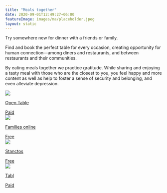 ```yaml
---
title: "Meals together"
date: 2020-09-01T12:49:27+06:00
featureImage: images/ma/placeholder.jpeg
layout: static
---
```


Try somewhere new for dinner with a friends or family.

Find and book the perfect table for every occasion, creating opportunity for human connection—among diners and restaurants, and between restaurants and their communities.

By eating meals together we practice gratitude. While sharing and enjoying a tasty meal with those who are the closest to you, you feel happy and more content as well as help to foster a sense of security and belonging, and even alleviate depression.

<a class="ma-link" href="https://www.opentable.co.uk/about/?lang=en"><div class="ma-card"><div class="ma-icon"><img src ="/images/icon-pound.png"/></div><div class="ma-name"><p>Open Table</p></div><div class="ma-paid-text"><span>Paid</span></div></div></a><a class="ma-link" href="https://www.familiesonline.co.uk/local-eating-out"><div class="ma-card"><div class="ma-icon"><img src ="/images/icon-check.png"/></div><div class="ma-name"><p>Families online</p></div><div class="ma-paid-text"><span>Free</span></div></div></a><a class="ma-link" href="https://www.stancatos.com/family-bonding-and-eating-out/"><div class="ma-card"><div class="ma-icon"><img src ="/images/icon-check.png"/></div><div class="ma-name"><p>Stanctos</p></div><div class="ma-paid-text"><span>Free</span></div></div></a><a class="ma-link" href="https://tabl.com/"><div class="ma-card"><div class="ma-icon"><img src ="/images/icon-pound.png"/></div><div class="ma-name"><p>Tabl</p></div><div class="ma-paid-text"><span>Paid</span></div></div></a>  

<br/><br/>






